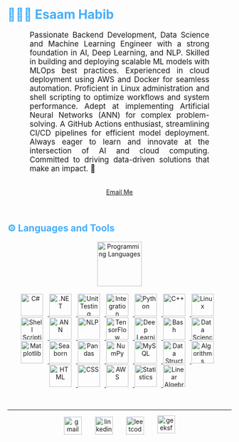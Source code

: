 <h1 style="color: #44AEFB;"> 👨🏻‍💻 Esaam Habib </h1>


<p align:"center" style="text-align: justify; margin: 0 50px; font-size: 17px;" >
    Passionate Backend Development, Data Science and Machine Learning Engineer with a strong foundation in AI, Deep Learning, and NLP. Skilled in building and deploying scalable ML models with MLOps best practices. Experienced in cloud deployment using AWS and Docker for seamless automation. Proficient in Linux administration and shell scripting to optimize workflows and system performance. Adept at implementing Artificial Neural Networks (ANN) for complex problem-solving. A GitHub Actions enthusiast, streamlining CI/CD pipelines for efficient model deployment. Always eager to learn and innovate at the intersection of AI and cloud computing. Committed to driving data-driven solutions that make an impact. 🚀
<br>
<br>
<div align="center">

[Email Me](mailto:esaamhabib2000@gmail.com)
</div>
</p>    
<br>
<!-- Languages and Tools -->

<h2 style="color: #44AEFB">⚙️ Languages and Tools</h2>
<div align="center" style="display:block;">
    <img width="100px" alt="Programming Languages" src="https://user-images.githubusercontent.com/78341798/194531121-47b0119a-ce00-439d-b586-125f86acb098.png"/> 
</div>
<br>   
<!-- Icons Resources -->
<!-- https://devicon.dev/ -->
<!-- https://cdn.jsdelivr.net/npm/simple-icons@v3/icons/ -->
<div align="center">
  <!-- Tech Skill Icons with Logos and Links -->
<a href="https://learn.microsoft.com/en-us/dotnet/csharp/" target="_blank" rel="noreferrer">
    <img alt="C#" height="50px" style="padding-right:10px;" src="https://cdn.jsdelivr.net/gh/devicons/devicon/icons/csharp/csharp-original.svg"/>
</a>
<a href="https://dotnet.microsoft.com/" target="_blank" rel="noreferrer">
    <img alt=".NET" height="50px" style="padding-right:10px;" src="https://cdn.jsdelivr.net/gh/devicons/devicon/icons/dot-net/dot-net-original.svg"/>
</a>
<a href="https://docs.pytest.org/" target="_blank" rel="noreferrer">
    <img alt="Unit Testing" height="50px" style="padding-right:10px;" src="https://upload.wikimedia.org/wikipedia/commons/b/ba/Pytest_logo.svg"/>
</a>
<a href="https://realpython.com/integration-testing-in-python/" target="_blank" rel="noreferrer">
    <img alt="Integration Testing" height="50px" style="padding-right:10px;" src="https://cdn-icons-png.flaticon.com/512/103/103098.png"/>
</a>
<a href="https://www.python.org/" target="_blank" rel="noreferrer">
    <img alt="Python" height="50px" style="padding-right:10px;" src="https://cdn.jsdelivr.net/gh/devicons/devicon/icons/python/python-original.svg"/>
</a>
<a href="https://isocpp.org/" target="_blank" rel="noreferrer">
    <img alt="C++" height="50px" style="padding-right:10px;" src="https://cdn.jsdelivr.net/gh/devicons/devicon/icons/cplusplus/cplusplus-original.svg"/>
</a>
<a href="https://ubuntu.com/server/docs/linux-basics" target="_blank" rel="noreferrer">
    <img alt="Linux" height="50px" style="padding-right:10px;" src="https://cdn.jsdelivr.net/gh/devicons/devicon/icons/linux/linux-original.svg"/>
</a>
<a href="https://tldp.org/LDP/abs/html/" target="_blank" rel="noreferrer">
    <img alt="Shell Scripting" height="50px" style="padding-right:10px;" src="https://cdn.jsdelivr.net/gh/devicons/devicon/icons/bash/bash-original.svg"/>
</a>
<a href="https://en.wikipedia.org/wiki/Artificial_neural_network" target="_blank" rel="noreferrer">
    <img alt="ANN" height="50px" style="padding-right:10px;" src="https://cdn-icons-png.flaticon.com/512/4250/4250159.png"/>
</a>
<a href="https://www.nltk.org/" target="_blank" rel="noreferrer">
    <img alt="NLP" height="50px" style="padding-right:10px;" src="https://upload.wikimedia.org/wikipedia/commons/8/8a/NLTK_logo.png"/>
</a>
<a href="https://www.tensorflow.org/" target="_blank" rel="noreferrer">
    <img alt="TensorFlow" height="50px" style="padding-right:10px;" src="https://cdn.jsdelivr.net/gh/devicons/devicon/icons/tensorflow/tensorflow-original.svg"/>
</a>
<a href="https://en.wikipedia.org/wiki/Deep_learning" target="_blank" rel="noreferrer">
    <img alt="Deep Learning" height="50px" style="padding-right:10px;" src="https://cdn-icons-png.flaticon.com/512/3004/3004613.png"/>
</a>
<a href="https://www.gnu.org/software/bash/" target="_blank" rel="noreferrer">
    <img alt="Bash" height="50px" style="padding-right:10px;" src="https://cdn.jsdelivr.net/gh/devicons/devicon/icons/bash/bash-original.svg"/>
</a>
<a href="https://www.datacamp.com/" target="_blank" rel="noreferrer">
    <img alt="Data Science" height="50px" style="padding-right:10px;" src="https://cdn-icons-png.flaticon.com/512/1055/1055687.png"/>
</a>
<a href="https://matplotlib.org/" target="_blank" rel="noreferrer">
    <img alt="Matplotlib" height="50px" style="padding-right:10px;" src="https://cdn.jsdelivr.net/gh/devicons/devicon/icons/matplotlib/matplotlib-original.svg"/>
</a>
<a href="https://seaborn.pydata.org/" target="_blank" rel="noreferrer">
    <img alt="Seaborn" height="50px" style="padding-right:10px;" src="https://seaborn.pydata.org/_static/logo-wide-lightbg.svg"/>
</a>
<a href="https://pandas.pydata.org/" target="_blank" rel="noreferrer">
    <img alt="Pandas" height="50px" style="padding-right:10px;" src="https://cdn.jsdelivr.net/gh/devicons/devicon/icons/pandas/pandas-original.svg"/>
</a>
<a href="https://numpy.org/" target="_blank" rel="noreferrer">
    <img alt="NumPy" height="50px" style="padding-right:10px;" src="https://cdn.jsdelivr.net/gh/devicons/devicon/icons/numpy/numpy-original.svg"/>
</a>
<a href="https://www.mysql.com/" target="_blank" rel="noreferrer">
    <img alt="MySQL" height="50px" style="padding-right:10px;" src="https://cdn.jsdelivr.net/gh/devicons/devicon/icons/mysql/mysql-original.svg"/>
</a>
<a href="https://en.wikipedia.org/wiki/Data_structure" target="_blank" rel="noreferrer">
    <img alt="Data Structures" height="50px" style="padding-right:10px;" src="https://cdn-icons-png.flaticon.com/512/4466/4466606.png"/>
</a>
<a href="https://en.wikipedia.org/wiki/Algorithm" target="_blank" rel="noreferrer">
    <img alt="Algorithms" height="50px" style="padding-right:10px;" src="https://cdn-icons-png.flaticon.com/512/4789/4789027.png"/>
</a>
<a href="https://developer.mozilla.org/en-US/docs/Web/HTML" target="_blank" rel="noreferrer">
    <img alt="HTML" height="50px" style="padding-right:10px;" src="https://cdn.jsdelivr.net/gh/devicons/devicon/icons/html5/html5-original.svg"/>
</a>
<a href="https://developer.mozilla.org/en-US/docs/Web/CSS" target="_blank" rel="noreferrer">
    <img alt="CSS" height="50px" style="padding-right:10px;" src="https://cdn.jsdelivr.net/gh/devicons/devicon/icons/css3/css3-original.svg"/>
</a>
<a href="https://aws.amazon.com/" target="_blank" rel="noreferrer">
    <img alt="AWS" height="50px" style="padding-right:10px;" src="https://cdn.jsdelivr.net/gh/devicons/devicon/icons/amazonwebservices/amazonwebservices-original.svg"/>
</a>
<a href="https://en.wikipedia.org/wiki/Statistics" target="_blank" rel="noreferrer">
    <img alt="Statistics" height="50px" style="padding-right:10px;" src="https://cdn-icons-png.flaticon.com/512/946/946768.png"/>
</a>
<a href="https://en.wikipedia.org/wiki/Linear_algebra" target="_blank" rel="noreferrer">
    <img alt="Linear Algebra" height="50px" style="padding-right:10px;" src="https://cdn-icons-png.flaticon.com/512/3358/3358758.png"/>
</a>
  
</div>
<br>
<br>





<!-- ![Most Used Languages](https://github-readme-stats.vercel.app/api/top-langs/?username=EsaamHabibDev&show_icons=true&theme=algolia&border_radius=20) -->
    


---
<!-- Begin Footer -->
<!-- Icons Resources -->
<!-- https://devicon.dev/ -->
<div class="footer" align="center" style="margin:15px;">
    <div style="display: flex; justify-content: center; flex-wrap: wrap; gap: 30px;">
        <a href="mailto:esaamhabib2000@gmail.com" target="_blank">
            <img src="https://upload.wikimedia.org/wikipedia/commons/4/4e/Gmail_Icon.png" alt="gmail" width="40px"/>
        </a>
        <a href="https://www.linkedin.com/in/esaam-habib-8858b4231/" target="_blank">
            <img src="https://cdn.jsdelivr.net/gh/devicons/devicon/icons/linkedin/linkedin-original.svg" alt="linkedin" width="40px"/>
        </a>
        <a href="https://leetcode.com/m_aVERIcK/" target="_blank">
            <img src="https://upload.wikimedia.org/wikipedia/commons/1/19/LeetCode_logo_black.png" alt="leetcode" width="40px"/>
        </a>
        <a href="https://www.geeksforgeeks.org/user/esaamhabib2000/" target="_blank">
            <img style="position: relative; top: -3px;" src="https://upload.wikimedia.org/wikipedia/commons/4/43/GeeksforGeeks.svg" alt="geeksforgeeks" width="40px"/>
        </a>
    </div>
</div>

<!-- End Footer -->



<!-- 
🔗 Links 🔗
https://github.com/DenverCoder1/custo...
- Github & Languages Stats Cards:
https://github.com/anuraghazra/github...
- Streak Stats Card:
https://github.com/denvercoder1/githu...
- README Web App Generator 1:
https://rahuldkjain.github.io/gh-prof...
- README Web App Generator 2:
https://arturssmirnovs.github.io/gith...
- SVG Icons Resource1:
https://devicon.dev/
- SVG Icons Resource2:
https://cdn.jsdelivr.net/npm/simple-i...
- SVG Icons Resource3:
https://www.svgrepo.com/
-->

